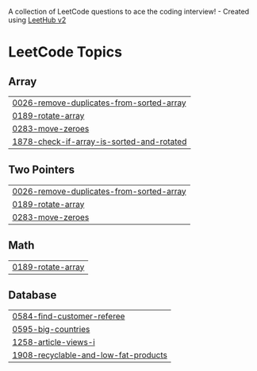 A collection of LeetCode questions to ace the coding interview! - Created using [LeetHub v2](https://github.com/arunbhardwaj/LeetHub-2.0)
<!---LeetCode Topics Start-->
# LeetCode Topics
## Array
|  |
| ------- |
| [0026-remove-duplicates-from-sorted-array](https://github.com/chirag8850/leetcode_dsa/tree/master/0026-remove-duplicates-from-sorted-array) |
| [0189-rotate-array](https://github.com/chirag8850/leetcode_dsa/tree/master/0189-rotate-array) |
| [0283-move-zeroes](https://github.com/chirag8850/leetcode_dsa/tree/master/0283-move-zeroes) |
| [1878-check-if-array-is-sorted-and-rotated](https://github.com/chirag8850/leetcode_dsa/tree/master/1878-check-if-array-is-sorted-and-rotated) |
## Two Pointers
|  |
| ------- |
| [0026-remove-duplicates-from-sorted-array](https://github.com/chirag8850/leetcode_dsa/tree/master/0026-remove-duplicates-from-sorted-array) |
| [0189-rotate-array](https://github.com/chirag8850/leetcode_dsa/tree/master/0189-rotate-array) |
| [0283-move-zeroes](https://github.com/chirag8850/leetcode_dsa/tree/master/0283-move-zeroes) |
## Math
|  |
| ------- |
| [0189-rotate-array](https://github.com/chirag8850/leetcode_dsa/tree/master/0189-rotate-array) |
## Database
|  |
| ------- |
| [0584-find-customer-referee](https://github.com/chirag8850/leetcode_dsa/tree/master/0584-find-customer-referee) |
| [0595-big-countries](https://github.com/chirag8850/leetcode_dsa/tree/master/0595-big-countries) |
| [1258-article-views-i](https://github.com/chirag8850/leetcode_dsa/tree/master/1258-article-views-i) |
| [1908-recyclable-and-low-fat-products](https://github.com/chirag8850/leetcode_dsa/tree/master/1908-recyclable-and-low-fat-products) |
<!---LeetCode Topics End-->